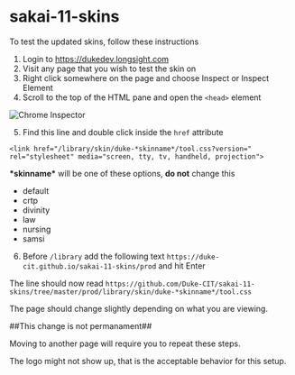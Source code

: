 # sakai-11-skins
To test the updated skins, follow these instructions

1. Login to https://dukedev.longsight.com
2. Visit any page that you wish to test the skin on
3. Right click somewhere on the page and choose Inspect or Inspect Element
4. Scroll to the top of the HTML pane and open the `<head>` element

![Chrome Inspector](https://duke-cit.github.io/sakai-11-skins/instructions/step4.png)

5. Find this line and double click inside the `href` attribute

`<link href="/library/skin/duke-*skinname*/tool.css?version=" rel="stylesheet" media="screen, tty, tv, handheld, projection">`


**\*skinname\*** will be one of these options, **do not** change this


* default
* crtp
* divinity
* law
* nursing
* samsi

6. Before `/library` add the following text
`https://duke-cit.github.io/sakai-11-skins/prod` and hit Enter

The line should now read `https://github.com/Duke-CIT/sakai-11-skins/tree/master/prod/library/skin/duke-*skinname*/tool.css`

The page should change slightly depending on what you are viewing.

##This change is not permanament##

Moving to another page will require you to repeat these steps.

The logo might not show up, that is the acceptable behavior for this setup.